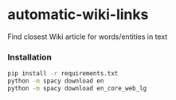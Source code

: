 # automatic-wiki-links
Find closest Wiki article for words/entities in text

### Installation
```bash
pip install -r requirements.txt
python -m spacy download en
python -m spacy download en_core_web_lg
```
